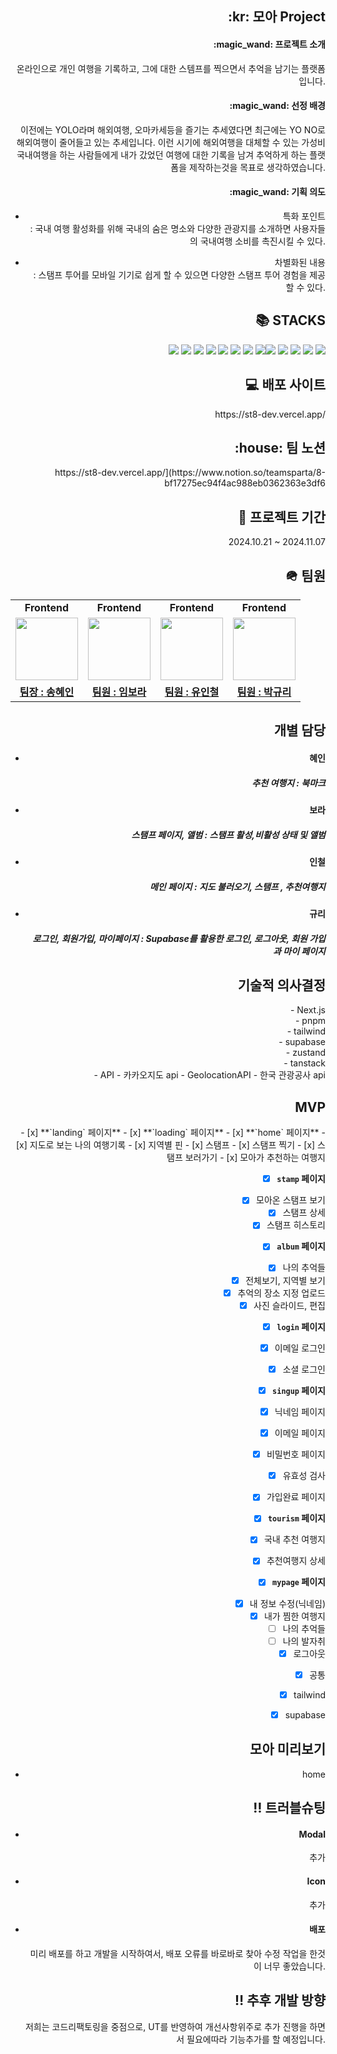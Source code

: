 <div style="text-align: right;">
  <h2> :kr: 모아 Project </h2>

<h4> :magic_wand: 프로젝트 소개</h4>
 온라인으로 개인 여행을 기록하고, 그에 대한 스템프를 찍으면서 추억을 남기는 플랫폼입니다.

<h4> :magic_wand: 선정 배경</h4>
 이전에는 YOLO라며 해외여행, 오마카세등을 즐기는 추세였다면 최근에는 YO NO로 해외여행이 줄어들고 있는 추세입니다. 이런 시기에 해외여행을 대체할 수 있는 가성비 국내여행을 하는 사람들에게 내가 갔었던 여행에 대한 기록을 남겨 추억하게 하는 플랫폼을 제작하는것을 목표로 생각하였습니다. 

<h4> :magic_wand: 기획 의도</h4>

  - 특화 포인트
  <br/>: 국내 여행 활성화를 위해 국내의 숨은 명소와 다양한 관광지를 소개하면 사용자들의 국내여행 소비를 촉진시킬 수 있다.

  - 차별화된 내용
  <br/>: 스탬프 투어를 모바일 기기로 쉽게 할 수 있으면 다양한 스탬프 투어 경험을 제공 할 수 있다.


<div style="text-align: right;">
  <h2>📚 STACKS</h2>

 <img src="https://img.shields.io/badge/react-61DAFB?style=for-the-badge&logo=react&logoColor=black"> <img src="https://img.shields.io/badge/vite-646CFF?style=for-the-badge&logo=vite&logoColor=white"> <img src="https://img.shields.io/badge/dotenv-ECD53F?style=for-the-badge&logo=dotenv&logoColor=white"> <img src="https://img.shields.io/badge/reactrouter-CA4245?style=for-the-badge&logo=reactrouter&logoColor=white"> <img src="https://img.shields.io/badge/supabase-3FCF8E?style=for-the-badge&logo=supabase&logoColor=white"> <img src="https://img.shields.io/badge/styledcomponents-DB7093?style=for-the-badge&logo=styledcomponents&logoColor=white"> <img src="https://img.shields.io/badge/git-F05032?style=for-the-badge&logo=git&logoColor=white"> <img src="https://img.shields.io/badge/html5-E34F26?style=for-the-badge&logo=html5&logoColor=white"><img src="https://img.shields.io/badge/css-1572B6?style=for-the-badge&logo=css3&logoColor=white"> <img src="https://img.shields.io/badge/javascript-F7DF1E?style=for-the-badge&logo=javascript&logoColor=black">  <img src="https://img.shields.io/badge/jquery-0769AD?style=for-the-badge&logo=jquery&logoColor=white"> <img src="https://img.shields.io/badge/github-181717?style=for-the-badge&logo=github&logoColor=white"> <img src="https://img.shields.io/badge/vercel-000000?style=for-the-badge&logo=vercel&logoColor=white">
</div>


<div style="text-align: right;">
  <h2> 💻 배포 사이트 </h2>
https://st8-dev.vercel.app/


<div style="text-align: right;">
  <h2> :house: 팀 노션 </h2>
https://st8-dev.vercel.app/](https://www.notion.so/teamsparta/8-bf17275ec94f4ac988eb0362363e3df6


<div style="text-align: right;">
  <h2>📅 프로젝트 기간 </h2>
    2024.10.21 ~ 2024.11.07


<div style="text-align: right;">
  <h2> 🪖 팀원 </h2>
<table>
   <tr>
    <td align="center"><b>Frontend</b></td>
    <td align="center"><b>Frontend</b></td>
    <td align="center"><b>Frontend</b></td>
    <td align="center"><b>Frontend</b></td>
  </tr>
  <tr>
      <td align="center"><img src="https://avatars.githubusercontent.com/kyulipark" width="100px" /></td>   
    <td align="center"><img src="https://avatars.githubusercontent.com/kyulipark" width="100px" /></td>
    <td align="center"><img src="https://avatars.githubusercontent.com/kyulipark" width="100px" /></td>
    <td align="center"><img src="https://avatars.githubusercontent.com/kyulipark" width="100px" /></td>
  </tr>
  <tr>
      <td align="center"><b><a href="https://github.com/kyulipark">팀장 : 송혜인</a></b></td>
    <td align="center"><b><a href="https://github.com/kyulipark">팀원 : 임보라</a></b></td>
    <td align="center"><b><a href="https://github.com/kyulipark">팀원 : 유인철</a></b></td>
    <td align="center"><b><a href="https://github.com/kyulipark">팀원 : 박규리</a></b></td>
  </tr>
</table>


<div style="text-align: right;">
  <h2> 개별 담당 </h2>
  
- <h4>혜인</h4>
   <h5>추천 여행지 : 북마크</h5>

- <h4>보라</h4>
  <h5> 스탬프 페이지, 앨범 : 스탬프 활성,비활성 상태 및 앨범 </h5>

- <h4>인철</h4>
  <h5>메인 페이지 : 지도 불러오기, 스탬프 , 추천여행지 </h5>

- <h4>규리</h4>
   <h5>로그인, 회원가입, 마이페이지 : Supabase를 활용한 로그인, 로그아웃, 회원 가입과 마이 페이지 </h5>

<div style="text-align: right;">
  <h2> 기술적 의사결정 </h2>
  - Next.js <br/>
  - pnpm<br/>
  - tailwind<br/>
  - supabase<br/>
  - zustand<br/>
  - tanstack <br/>
  - API
    - 카카오지도 api
    - GeolocationAPI
    - 한국 관광공사 api  

  
  <h2> MVP </h2>
<div style="text-align: right;">
- [x] **`landing` 페이지**
- [x] **`loading` 페이지**
- [x] **`home` 페이지**
  - [x] 지도로 보는 나의 여행기록
    - [x] 지역별 핀
  - [x] 스탬프
    - [x] 스탬프 찍기
    - [x] 스탬프 보러가기
  - [x] 모아가 추천하는 여행지
            
- [x] **`stamp` 페이지**
  - [x] 모아온 스탬프 보기
    - [x] 스탬프 상세
    - [x] 스탬프 히스토리   
  
- [x] **`album` 페이지**
  - [x] 나의 추억들
    - [x] 전체보기, 지역별 보기
    - [x] 추억의 장소 지정 업로드
    - [x] 사진 슬라이드, 편집     

 - [x] **`login` 페이지**
  - [x] 이메일 로그인
  - [x] 소셜 로그인
   
 - [x] **`singup` 페이지**
  - [x] 닉네임 페이지 
  - [x] 이메일 페이지
  - [x] 비밀번호 페이지
    - [x] 유효성 검사
  - [x] 가입완료 페이지
  
 - [x] **`tourism` 페이지**
  - [x] 국내 추천 여행지
     - [x] 추천여행지 상세
         
  - [x] **`mypage` 페이지**
    - [x] 내 정보 수정(닉네임)
    - [x] 내가 찜한 여행지
    - [ ] 나의 추억들
    - [ ] 나의 발자취
    - [x] 로그아웃
          
- [x] 공통
  - [x] tailwind
  - [x] supabase


<div style="text-align: right;">
  <h2>  모아 미리보기 </h2>

  - home


  <div style="text-align: right;">
  <h2> ‼️ 트러블슈팅 </h2>

- <h4>Modal</h4>
  추가
  
- <h4>Icon</h4>  
추가

- <h4>배포</h4>
  미리 배포를 하고 개발을 시작하여서, 배포 오류를 바로바로 찾아 수정 작업을 한것이 너무 좋았습니다.


    <div style="text-align: right;">
  <h2> ‼️ 추후 개발 방향 </h2>
  저희는 코드리팩토링을 중점으로, UT를 반영하여 개선사항위주로 추가 진행을 하면서 필요에따라 기능추가를 할 예정입니다.

